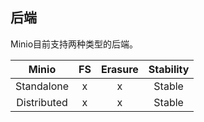 ## 后端

Minio目前支持两种类型的后端。

|    Minio    | FS | Erasure | Stability |
|:-----------:|:----:|:----:|:---:|
| Standalone  | x  | x  | Stable |
| Distributed | x  | x  | Stable |
